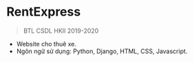 # RentExpress
> BTL CSDL HKII 2019-2020
* Website cho thuê xe.
* Ngôn ngữ sử dụng: Python, Django, HTML, CSS, Javascript.

